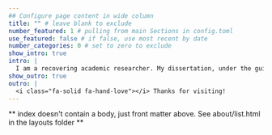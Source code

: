 ```yaml
---
## Configure page content in wide column
title: "" # leave blank to exclude
number_featured: 1 # pulling from main Sections in config.toml
use_featured: false # if false, use most recent by date
number_categories: 0 # set to zero to exclude
show_intro: true
intro: |
  I am a recovering academic researcher. My dissertation, under the guidance of Dr. Anna Dornhaus, focused on how the shapes of ant nests affect how they behave, and addressed links between animal and human architectures. I am actively involved in R programming consultation and workshops, statistical training, and collaborative, reproducible research. 
show_outro: true
outro: |
  <i class="fa-solid fa-hand-love"></i> Thanks for visiting!
---
```


** index doesn't contain a body, just front matter above.
See about/list.html in the layouts folder **